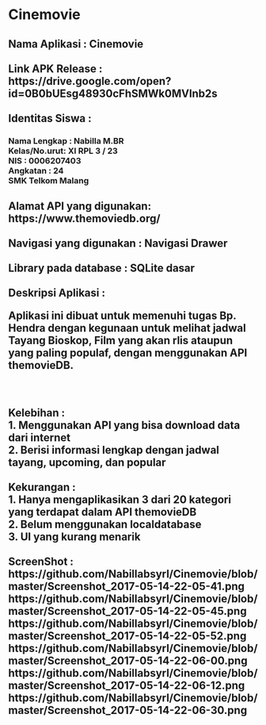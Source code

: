 # Cinemovie
<h2> Nama Aplikasi      : Cinemovie 
<br>
<br> Link APK Release    : https://drive.google.com/open?id=0B0bUEsg48930cFhSMWk0MVlnb2s 
<br><br>Identitas Siswa :
<br><h3>Nama Lengkap : Nabilla M.BR
<br> Kelas/No.urut: XI RPL 3 / 23
<BR> NIS          : 0006207403
<br> Angkatan     : 24
<br>SMK Telkom Malang 
<h2> Alamat API yang digunakan: https://www.themoviedb.org/
<br><br>Navigasi yang digunakan : Navigasi Drawer
<br><br>Library pada database : SQLite dasar
<br><br>Deskripsi Aplikasi    :
<br><p> Aplikasi ini dibuat untuk memenuhi tugas Bp. Hendra dengan kegunaan untuk melihat jadwal Tayang Bioskop, Film yang akan rlis ataupun yang paling populaf, dengan menggunakan API themovieDB.</p>
<br><br>Kelebihan :
<br>1. Menggunakan API yang bisa download data dari internet
<br>2. Berisi informasi lengkap dengan jadwal tayang, upcoming, dan popular 
<br><br> Kekurangan :
<br>1. Hanya mengaplikasikan 3 dari 20 kategori yang terdapat dalam API themovieDB
<br>2. Belum menggunakan localdatabase
<br>3. UI yang kurang menarik 
<br><br> ScreenShot :
<br>
https://github.com/Nabillabsyrl/Cinemovie/blob/master/Screenshot_2017-05-14-22-05-41.png
https://github.com/Nabillabsyrl/Cinemovie/blob/master/Screenshot_2017-05-14-22-05-45.png
https://github.com/Nabillabsyrl/Cinemovie/blob/master/Screenshot_2017-05-14-22-05-52.png
https://github.com/Nabillabsyrl/Cinemovie/blob/master/Screenshot_2017-05-14-22-06-00.png
https://github.com/Nabillabsyrl/Cinemovie/blob/master/Screenshot_2017-05-14-22-06-12.png
https://github.com/Nabillabsyrl/Cinemovie/blob/master/Screenshot_2017-05-14-22-06-30.png
